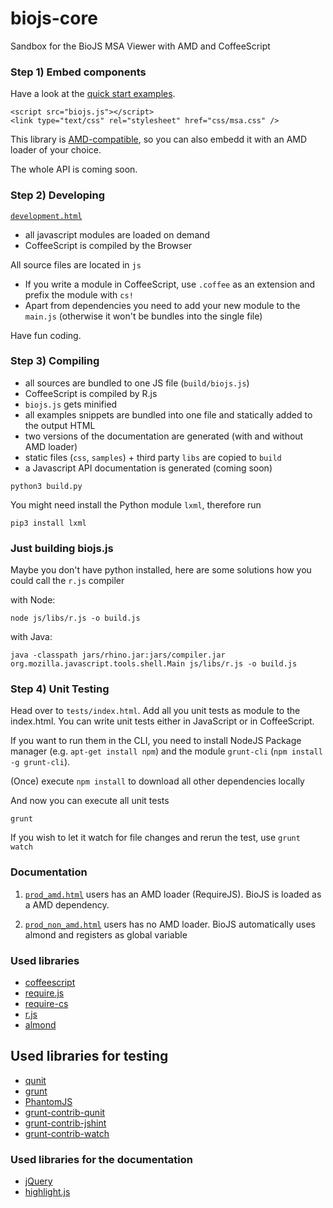 biojs-core
==========

Sandbox for the BioJS MSA Viewer with AMD and CoffeeScript

### Step 1) Embed components

Have a look at the [quick start examples](https://cdn.rawgit.com/greenify/biojs-msa-amd/master/development.html).

```
<script src="biojs.js"></script>
<link type="text/css" rel="stylesheet" href="css/msa.css" />
```

This library is [AMD-compatible](#), so you can also embedd it with an AMD loader of your choice.

The whole API is coming soon.

### Step 2) Developing 

[`development.html`](https://cdn.rawgit.com/greenify/biojs-msa-amd/master/development.html)

* all javascript modules are loaded on demand
* CoffeeScript is compiled by the Browser

All source files are located in `js`

* If you write a module in CoffeeScript, use `.coffee` as an extension and prefix the module with `cs!`
* Apart from dependencies you need to add your new module to the `main.js` (otherwise it won't be bundles into the single file)

Have fun coding.

### Step 3) Compiling


* all sources are bundled to one JS file (`build/biojs.js`)
* CoffeeScript is compiled by R.js
* `biojs.js` gets minified
* all examples snippets are bundled into one file and statically added to the output HTML
* two versions of the documentation are generated (with and without AMD loader)
* static files (`css`, `samples`) + third party `libs` are copied to `build`
* a Javascript API documentation is generated (coming soon)

```
python3 build.py
```


You might need install the Python module `lxml`, therefore run
```
pip3 install lxml 
```

### Just building biojs.js

Maybe you don't have python installed, here are some solutions how you could call the `r.js` compiler


with Node:
```
node js/libs/r.js -o build.js
```

with Java:
```
java -classpath jars/rhino.jar:jars/compiler.jar org.mozilla.javascript.tools.shell.Main js/libs/r.js -o build.js
```

### Step 4) Unit Testing

Head over to `tests/index.html`. 
Add all you unit tests as module to the index.html. You can write unit tests either in JavaScript or in CoffeeScript.

If you want to run them in the CLI, you need to install NodeJS Package manager (e.g. `apt-get install npm`) and the module `grunt-cli` (`npm install -g grunt-cli`).

(Once) execute `npm install` to download all other dependencies locally

And now you can execute all unit tests
```
grunt
```

If you wish to let it watch for file changes and rerun the test, use `grunt watch`

### Documentation

1) [`prod_amd.html`](#)
users has an AMD loader (RequireJS). BioJS is loaded as a AMD dependency.
 
2) [`prod_non_amd.html`](#)
users has no AMD loader. BioJS automatically uses almond and registers as global variable


### Used libraries

* [coffeescript](https://github.com/jashkenas/coffee-script)
* [require.js](https://github.com/jrburke/requirejs)
* [require-cs](https://raw.githubusercontent.com/jrburke/require-cs/latest/cs.js)
* [r.js](https://github.com/jrburke/r.js/)
* [almond](https://github.com/jrburke/almond)

## Used libraries for testing 

* [qunit](http://qunitjs.com/)
* [grunt](http://gruntjs.com/getting-started)
* [PhantomJS](http://phantomjs.org/)
* [grunt-contrib-qunit](https://github.com/gruntjs/grunt-contrib-qunit)
* [grunt-contrib-jshint](https://github.com/gruntjs/grunt-contrib-jshint)
* [grunt-contrib-watch](https://github.com/gruntjs/grunt-contrib-watch)

### Used libraries for the documentation

* [jQuery](https://jquery.com/)
* [highlight.js](http://highlightjs.org/)
